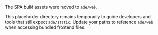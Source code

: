 The SPA build assets were moved to ``ade/web``.

This placeholder directory remains temporarily to guide developers and tools
that still expect ``ade/static``. Update your paths to reference ``ade/web``
when accessing bundled frontend files.

